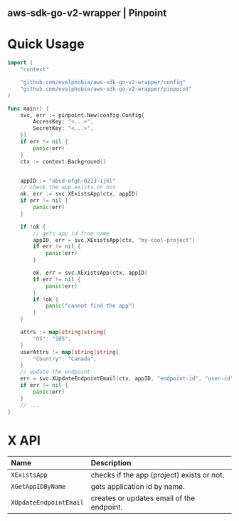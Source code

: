 aws-sdk-go-v2-wrapper | Pinpoint
----


# Quick Usage

```go
import (
	"context"

	"github.com/evalphobia/aws-sdk-go-v2-wrapper/config"
	"github.com/evalphobia/aws-sdk-go-v2-wrapper/pinpoint"
)

func main() {
	svc, err := pinpoint.New(config.Config{
		AccessKey: "<...>",
		SecretKey: "<...>",
	})
	if err != nil {
		panic(err)
	}
	ctx := context.Background()


	appID := "abcd-efgh-0213-ijkl"
	// check the app exists or not
	ok, err := svc.XExistsApp(ctx, appID)
	if err != nil {
		panic(err)
	}

	if !ok {
		// gets app id from name
		appID, err = svc.XExistsApp(ctx, "my-cool-project")
		if err != nil {
			panic(err)
		}

		ok, err = svc.XExistsApp(ctx, appID)
		if err != nil {
			panic(err)
		}
		if !ok {
			panic("cannot find the app")
		}
	}

	attrs := map[string]string{
		"OS": "iOS",
	}
	userAttrs := map[string]string{
		"Country": "Canada",
	}
	// update the endpoint
	err = svc.XUpdateEndpointEmail(ctx, appID, "endpoint-id", "user-id", "example@example.com", attrs, userAttrs)
	if err != nil {
		panic(err)
	}
	// ...
}
```

# X API

| Name | Description |
|:--|:--|
| `XExistsApp` | checks if the app (project) exists or not. |
| `XGetAppIDByName` | gets application id by name. |
| `XUpdateEndpointEmail` | creates or updates email of the endpoint. |
